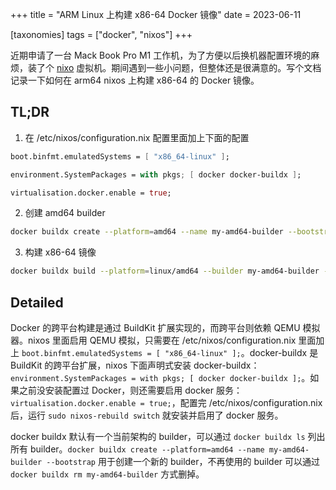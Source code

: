 +++
title = "ARM Linux 上构建 x86-64 Docker 镜像"
date = 2023-06-11

[taxonomies]
tags = ["docker", "nixos"]
+++

近期申请了一台 Mack Book Pro M1 工作机，为了方便以后换机器配置环境的麻烦，装了个 [nixo](https://nixos.org/) 虚拟机。期间遇到一些小问题，但整体还是很满意的。写个文档记录一下如何在 arm64 nixos 上构建 x86-64 的 Docker 镜像。

<!-- more -->

## TL;DR

1. 在 /etc/nixos/configuration.nix 配置里面加上下面的配置


```nix
boot.binfmt.emulatedSystems = [ "x86_64-linux" ];

environment.SystemPackages = with pkgs; [ docker docker-buildx ];

virtualisation.docker.enable = true;
```

2. 创建 amd64 builder

```sh
docker buildx create --platform=amd64 --name my-amd64-builder --bootstrap
```

3. 构建 x86-64 镜像

```sh
docker buildx build --platform=linux/amd64 --builder my-amd64-builder --push -t my-image .
```


## Detailed

Docker 的跨平台构建是通过 BuildKit 扩展实现的，而跨平台则依赖 QEMU 模拟器。nixos 里面启用 QEMU 模拟，只需要在 /etc/nixos/configuration.nix 里面加上 `boot.binfmt.emulatedSystems = [ "x86_64-linux" ];`。docker-buildx 是 BuildKit 的跨平台扩展，nixos 下面声明式安装 docker-buildx：`environment.SystemPackages = with pkgs; [ docker docker-buildx ];`。如果之前没安装配置过 Docker，则还需要启用 docker 服务：`virtualisation.docker.enable = true;`，配置完 /etc/nixos/configuration.nix 后，运行 `sudo nixos-rebuild switch` 就安装并启用了 docker 服务。

docker buildx 默认有一个当前架构的 builder，可以通过 `docker buildx ls` 列出所有 builder。`docker buildx create --platform=amd64 --name my-amd64-builder --bootstrap` 用于创建一个新的 builder，不再使用的 builder 可以通过 `docker buildx rm my-amd64-builder` 方式删掉。
